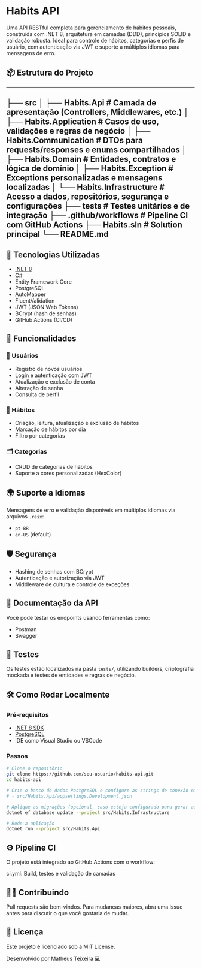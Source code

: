 # Habits API

Uma API RESTful completa para gerenciamento de hábitos pessoais, construída com .NET 8, arquitetura em camadas (DDD), princípios SOLID e validação robusta. Ideal para controle de hábitos, categorias e perfis de usuário, com autenticação via JWT e suporte a múltiplos idiomas para mensagens de erro.

## 📦 Estrutura do Projeto
---
  ├── src
  │   ├── Habits.Api # Camada de apresentação (Controllers, Middlewares, etc.)
  │   ├── Habits.Application # Casos de uso, validações e regras de negócio
  │   ├── Habits.Communication # DTOs para requests/responses e enums compartilhados
  │   ├── Habits.Domain # Entidades, contratos e lógica de domínio
  │   ├── Habits.Exception # Exceptions personalizadas e mensagens localizadas
  │   └── Habits.Infrastructure # Acesso a dados, repositórios, segurança e configurações
  ├── tests # Testes unitários e de integração
  ├── .github/workflows # Pipeline CI com GitHub Actions
  ├── Habits.sln # Solution principal
  └── README.md
---

## 🚀 Tecnologias Utilizadas

- [.NET 8](https://learn.microsoft.com/dotnet)
- C#
- Entity Framework Core
- PostgreSQL
- AutoMapper
- FluentValidation
- JWT (JSON Web Tokens)
- BCrypt (hash de senhas)
- GitHub Actions (CI/CD)

## 📌 Funcionalidades

### 🧑 Usuários
- Registro de novos usuários
- Login e autenticação com JWT
- Atualização e exclusão de conta
- Alteração de senha
- Consulta de perfil

### 📆 Hábitos
- Criação, leitura, atualização e exclusão de hábitos
- Marcação de hábitos por dia
- Filtro por categorias

### 🗂️ Categorias
- CRUD de categorias de hábitos
- Suporte a cores personalizadas (HexColor)

## 🌍 Suporte a Idiomas

Mensagens de erro e validação disponíveis em múltiplos idiomas via arquivos `.resx`:
- `pt-BR`
- `en-US` (default)

## 🛡️ Segurança

- Hashing de senhas com BCrypt
- Autenticação e autorização via JWT
- Middleware de cultura e controle de exceções

## 📑 Documentação da API

Você pode testar os endpoints usando ferramentas como:
- Postman
- Swagger

## 🧪 Testes

Os testes estão localizados na pasta `tests/`, utilizando builders, criptografia mockada e testes de entidades e regras de negócio.

## 🛠️ Como Rodar Localmente

### Pré-requisitos

- [.NET 8 SDK](https://dotnet.microsoft.com/en-us/download)
- [PostgreSQL](https://www.postgresql.org/)
- IDE como Visual Studio ou VSCode

### Passos

```bash
# Clone o repositório
git clone https://github.com/seu-usuario/habits-api.git
cd habits-api

# Crie o banco de dados PostgreSQL e configure as strings de conexão em:
# - src/Habits.Api/appsettings.Development.json

# Aplique as migrações (opcional, caso esteja configurado para gerar automaticamente)
dotnet ef database update --project src/Habits.Infrastructure

# Rode a aplicação
dotnet run --project src/Habits.Api
```

## ⚙️ Pipeline CI
O projeto está integrado ao GitHub Actions com o workflow:

ci.yml: Build, testes e validação de camadas

## 👨‍💻 Contribuindo
Pull requests são bem-vindos. Para mudanças maiores, abra uma issue antes para discutir o que você gostaria de mudar.

## 📝 Licença
Este projeto é licenciado sob a MIT License.

Desenvolvido por Matheus Teixeira 💻
